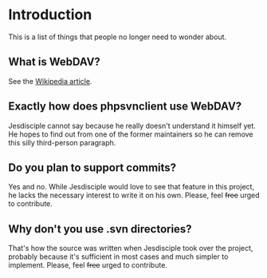# Introduction #

This is a list of things that people no longer need to wonder about.

## What is WebDAV? ##

See the [Wikipedia article](http://en.wikipedia.org/wiki/WebDAV).

## Exactly how does phpsvnclient use WebDAV? ##

Jesdisciple cannot say because he really doesn't understand it himself yet.  He hopes to find out from one of the former maintainers so he can remove this silly third-person paragraph.

## Do you plan to support commits? ##

Yes and no.  While Jesdisciple would love to see that feature in this project, he lacks the necessary interest to write it on his own.  Please, feel ~~free~~ urged to contribute.

## Why don't you use .svn directories? ##

That's how the source was written when Jesdisciple took over the project, probably because it's sufficient in most cases and much simpler to implement.  Please, feel ~~free~~ urged to contribute.